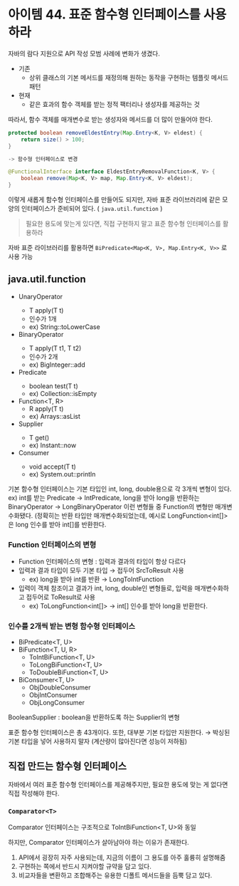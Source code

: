 # 아이템 44. 표준 함수형 인터페이스를 사용하라

자바의 람다 지원으로 API 작성 모범 사례에 변화가 생겼다.

- 기존
  - 상위 클래스의 기본 메서드를 재정의해 원하는 동작을 구현하는 템플릿 메서드 패턴
- 현재
  - 같은 효과의 함수 객체를 받는 정적 팩터리나 생성자를 제공하는 것

따라서, 함수 객체를 매개변수로 받는 생성자와 메서드를 더 많이 만들어야 한다.

```java
protected boolean removeEldestEntry(Map.Entry<K, V> eldest) {
	return size() > 100;
}

-> 함수형 인터페이스로 변경

@FunctionalInterface interface EldestEntryRemovalFunction<K, V> {
	boolean remove(Map<K, V> map, Map.Entry<K, V> eldest);
}
```

이렇게 새롭게 함수형 인터페이스를 만들어도 되지만, 자바 표준 라이브러리에 같은 모양의 인터페이스가 준비되어 있다. ( `java.util.function` )

> 필요한 용도에 맞는게 있다면, 직접 구현하지 말고 표준 함수형 인터페이스를 활용하라

자바 표준 라이브러리를 활용하면 `BiPredicate<Map<K, V>, Map.Entry<K, V>>` 로 사용 가능

## java.util.function

- UnaryOperator<T>
  - T apply(T t)
  - 인수가 1개
  - ex) String::toLowerCase
- BinaryOperator<T>
  - T apply(T t1, T t2)
  - 인수가 2개
  - ex) BigInteger::add
- Predicate<T>
  - boolean test(T t)
  - ex) Collection::isEmpty
- Function<T, R>
  - R apply(T t)
  - ex) Arrays::asList
- Supplier<T>
  - T get()
  - ex) Instant::now
- Consumer<T>
  - void accept(T t)
  - ex) System.out::println

기본 함수형 인터페이스는 기본 타입인 int, long, double용으로 각 3개씩 변형이 있다.
ex) int를 받는 Predicate → IntPredicate, long을 받아 long을 반환하는 BinaryOperator → LongBinaryOperator
이런 변형들 중 Function의 변형만 매개변수화됐다.
(정확히는 반환 타입만 매개변수화되었는데, 예시로 LongFunction<int[]> 은 long 인수를 받아 int[]를 반환한다.

### Function 인터페이스의 변형

- Function 인터페이스의 변형 : 입력과 결과의 타입이 항상 다르다
- 입력과 결과 타입이 모두 기본 타입 → 접두어 SrcToResult 사용
  - ex) long을 받아 int를 반환 → LongToIntFunction
- 입력이 객체 참조이고 결과가 int, long, double인 변형들로, 입력을 매개변수화하고 접두어로 ToResult로 사용
  - ex) ToLongFunction<int[]> → int[] 인수를 받아 long을 반환한다.

### 인수를 2개씩 받는 변형 함수형 인터페이스

- BiPredicate<T, U>
- BiFunction<T, U, R>
  - ToIntBiFunction<T, U>
  - ToLongBiFunction<T, U>
  - ToDoubleBiFunction<T, U>
- BiConsumer<T, U>
  - ObjDoubleConsumer<T>
  - ObjIntConsumer<T>
  - ObjLongConsumer<T>

BooleanSupplier : boolean을 반환하도록 하는 Supplier의 변형

표준 함수형 인터페이스은 총 43개이다.
또한, 대부분 기본 타입만 지원한다.
→ 박싱된 기본 타입을 넣어 사용하지 말자
(계산량이 많아진다면 성능이 저하됨)

## 직접 만드는 함수형 인터페이스

자바에서 여러 표준 함수형 인터페이스를 제공해주지만, 필요한 용도에 맞는 게 없다면 직접 작성해야 한다.

### `Comparator<T>`

Comparator<T> 인터페이스는 구조적으로 ToIntBiFunction<T, U>와 동일

하지만, Comparator<T> 인터페이스가 살아남아야 하는 이유가 존재한다.

1. API에서 굉장히 자주 사용되는데, 지금의 이름이 그 용도를 아주 훌륭히 설명해줌
2. 구현하는 쪽에서 반드시 지켜야할 규약을 담고 있다.
3. 비교자들을 변환하고 조합해주는 유용한 디폴트 메서드들을 듬뿍 담고 있다.
